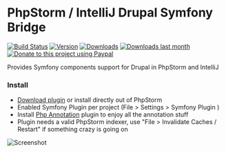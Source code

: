 PhpStorm / IntelliJ Drupal Symfony Bridge
==========================
[![Build Status](https://travis-ci.org/Haehnchen/idea-php-drupal-symfony2-bridge.svg?branch=master)](https://travis-ci.org/Haehnchen/idea-php-symfony2-plugin)
[![Version](http://phpstorm.espend.de/badge/7487/version)](https://plugins.jetbrains.com/plugin/7487)
[![Downloads](http://phpstorm.espend.de/badge/7487/downloads)](https://plugins.jetbrains.com/plugin/7487)
[![Downloads last month](http://phpstorm.espend.de/badge/7487/last-month)](https://plugins.jetbrains.com/plugin/7487)
[![Donate to this project using Paypal](https://img.shields.io/badge/paypal-donate-yellow.svg)](https://www.paypal.com/cgi-bin/webscr?cmd=_s-xclick&hosted_button_id=5ZTGW6H4Y7MT8)

Provides Symfony components support for Drupal in PhpStorm and IntelliJ

### Install
* [Download plugin](https://plugins.jetbrains.com/plugin/7487) or install directly out of PhpStorm
* Enabled Symfony Plugin per project (File > Settings > Symfony Plugin )
* Install [Php Annotation](http://plugins.jetbrains.com/plugin/7320) plugin to enjoy all the annotation stuff
* Plugin needs a valid PhpStorm indexer, use "File > Invalidate Caches / Restart" if something crazy is going on

![Screenshot](https://plugins.jetbrains.com/files/7487/screenshot_14576.png)


